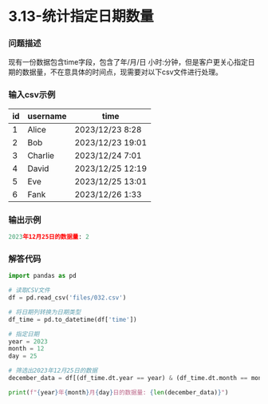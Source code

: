 # 3.13-统计指定日期数量

### 问题描述

现有一份数据包含time字段，包含了年/月/日 小时:分钟，但是客户更关心指定日期的数据量，不在意具体的时间点，现需要对以下csv文件进行处理。

### 输入csv示例

| id | username | time |
| --- | --- | --- |
| 1 | Alice | 2023/12/23 8:28 |
| 2 | Bob | 2023/12/23 19:01 |
| 3 | Charlie | 2023/12/24 7:01 |
| 4 | David | 2023/12/25 12:19 |
| 5 | Eve | 2023/12/25 13:01 |
| 6 | Fank | 2023/12/26 1:33 |

### 输出示例

```python
2023年12月25日的数据量: 2
```

### 解答代码

```python
import pandas as pd

# 读取CSV文件
df = pd.read_csv('files/032.csv')

# 将日期列转换为日期类型
df_time = pd.to_datetime(df['time'])

# 指定日期
year = 2023
month = 12
day = 25

# 筛选出2023年12月25日的数据
december_data = df[(df_time.dt.year == year) & (df_time.dt.month == month) & (df_time.dt.day == day)]

print(f"{year}年{month}月{day}日的数据量: {len(december_data)}")
```
